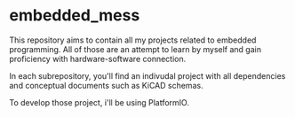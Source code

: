 # embedded_mess

This repository aims to contain all my projects related to embedded programming.
All of those are an attempt to learn by myself and gain proficiency with hardware-software connection.

In each subrepository, you'll find an indivudal project with all dependencies and conceptual documents such as KiCAD schemas.

To develop those project, i'll be using PlatformIO.
